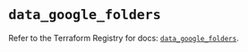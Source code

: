 # `data_google_folders`

Refer to the Terraform Registry for docs: [`data_google_folders`](https://registry.terraform.io/providers/hashicorp/google/6.33.0/docs/data-sources/folders).

